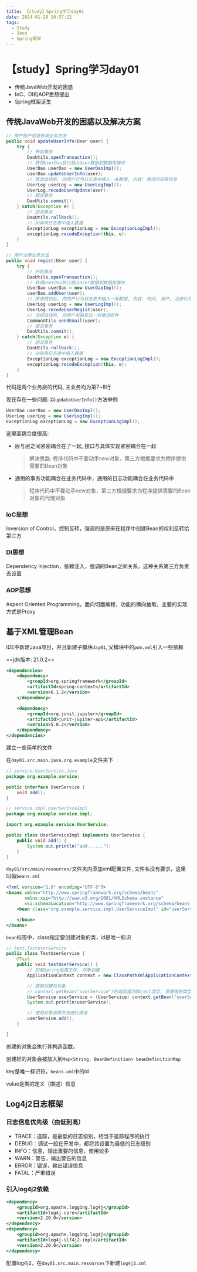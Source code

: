 ```yaml
---
title: 【study】Spring学习day01
date: 2024-01-28 10:57:22
tags:
  - Study
  - Java
  - Spring框架
---
```


# 【study】Spring学习day01

- 传统JavaWeb开发的困惑
- IoC、DI和AOP思想提出
- Spring框架诞生

## 传统JavaWeb开发的困惑以及解决方案

``` java
// 用户账户信息修改业务方法
public void updateUserInfo(User user) {
    try {
        // 开启事务
        DaoUtils.openTransaction();
        // 获得UserDao执行插入User数据到数据库操作
        UserDao userDao = new UserDaoImpl();
        userDao.updateUserInfo(user);
        // 修改成功后, 向用户行为日志表中插入一条数据, 内容: 修改时间等信息
        UserLog userLog = new UserLogImpl();
        UserLog.recodeUserUpdate(user);
        // 提交事务
        DaoUtils.commit();
    } catch(Exception e) {
        // 回滚事务
        DaoUtils.rollback();
        // 向异常日志表中插入数据
        ExceptionLog exceptionLog = new ExceptionLogImpl();
        exceptionLog.recodeException(this, e);
    }
}
```

``` java
// 用户注册业务方法
public void regist(User user) {
    try {
        // 开启事务
        DaoUtils.openTransaction();
        // 获得UserDao执行插入User数据到数据库操作
        UserDao userDao = new UserDaoImpl();
        userDao.addUser(user);
        // 修改成功后, 向用户行为日志表中插入一条数据, 内容: 时间, 用户, 注册行为
        UserLog userLog = new UserLogImpl();
        UserLog.recodeUserRegist(user);
        // 注册成功后, 向用户邮箱发送一封激活邮件
        CommonUtils.sendEmail(user);
        // 提交事务
        DaoUtils.commit();
    } catch(Exception e) {
        // 回滚事务
        DaoUtils.rollback();
        // 向异常日志表中插入数据
        ExceptionLog exceptionLog = new ExceptionLogImpl();
        exceptionLog.recodeException(this, e);
    }
}
```

代码是两个业务层的代码, 主业务均为第7\~8行

现在存在一些问题: 以`updateUserInfo()`方法举例

``` java
UserDao userDao = new UserDaoImpl();
UserLog userLog = new UserLogImpl();
ExceptionLog exceptionLog = new ExceptionLogImpl();
```

这里面耦合度很高:

- 层与层之间紧密耦合在了一起, 接口与具体实现紧密耦合在一起

    > 解决思路: 程序代码中不要动手new对象，第三方根据要求为程序提供需要的Bean对象

- 通用的事务功能耦合在业务代码中，通用的日志功能耦合在业务代码中

    > 程序代码中不要动手new对象，第三方根据要求为程序提供需要的Bean对象的代理对象

### IoC思想

Inversion of Control，控制反转，强调的是原来在程序中创建Bean的权利反转给第三方

### DI思想

Dependency Injection，依赖注入，强调的Bean之间关系，这种关系第三方负责去设置

### AOP思想

Aspect Oriented Programming，面向切面编程，功能的横向抽取，主要的实现方式是Proxy

## 基于XML管理Bean

IDE中新建Java项目，并且新建子模块`day01`, 父模块中的`pom.xml`引入一些依赖

==jdk版本: 21.0.2==

``` xml
<dependencies>
    <dependency>
        <groupId>org.springframework</groupId>
        <artifactId>spring-context</artifactId>
        <version>6.1.2</version>
    </dependency>

    <dependency>
        <groupId>org.junit.jupiter</groupId>
        <artifactId>junit-jupiter-api</artifactId>
        <version>5.8.2</version>
    </dependency>
</dependencies>
```

建立一些简单的文件

在`day01.src.main.java.org.example`文件夹下

``` java
// service.UserService.Java
package org.example.service;

public interface UserService {
    void add();
}

```

``` java
// service.impl.UserSerivceImpl
package org.example.service.impl;

import org.example.service.UserService;

public class UserServiceImpl implements UserService {
	public void add() {
        System.out.println("add......");
    }
}

```

`day01/src/main/resources/`文件夹内添加xml配置文件, 文件名没有要求，这里叫做`beans.xml`

``` xml
<?xml version="1.0" encoding="UTF-8"?>
<beans xmlns="http://www.springframework.org/schema/beans"
       xmlns:xsi="http://www.w3.org/2001/XMLSchema-instance"
       xsi:schemaLocation="http://www.springframework.org/schema/beans http://www.springframework.org/schema/beans/spring-beans.xsd">
    <bean class="org.example.service.impl.UserServiceImpl" id="userService">

    </bean>
</beans>
```

`bean`标签中，class指定要创建对象的类，id是唯一标识



``` java
// test.TestUserService
public class TestUserService {
    @Test
    public void testUserService() {
        // 加载Spring配置文件, 对象创建
        ApplicationContext context = new ClassPathXmlApplicationContext("beans.xml");

        // 获取创建的对象
        // context.getBean("userService")的返回值为Object类型, 需要强制类型转换
        UserService userService = (UserService) context.getBean("userService");
        System.out.println(userService);

        // 使用对象调用方法进行调试
        userService.add();
    }

}

```



创建的对象会执行其构造函数。

创建好的对象会被放入到`Map<String, BeanDefinition> beanDefinitionMap`

key是唯一标识符，`beans.xml`中的id

value是类的定义（描述）信息





## Log4j2日志框架

### 日志信息优先级（由低到高）

-   TRACE：追踪，是最低的日志级别，相当于追踪程序的执行
-   DEBUG：调试一般在开发中，都将其设置为最低的日志级别
-   INFO：信息，输出重要的信息，使用较多
-   WARN：警告，输出警告的信息
-   ERROR：错误，输出错误信息
-   FATAL：严重错误

 ### 引入log4j2依赖

``` xml
<dependency>
    <groupId>org.apache.logging.log4j</groupId>
    <artifactId>log4j-core</artifactId>
    <version>2.20.0</version>
</dependency>
<dependency>
    <groupId>org.apache.logging.log4j</groupId>
    <artifactId>log4j-slf4j2-impl</artifactId>
    <version>2.20.0</version>
</dependency>
```

配置log4j2，在`day01.src.main.resources`下新建`log4j2.xml`
